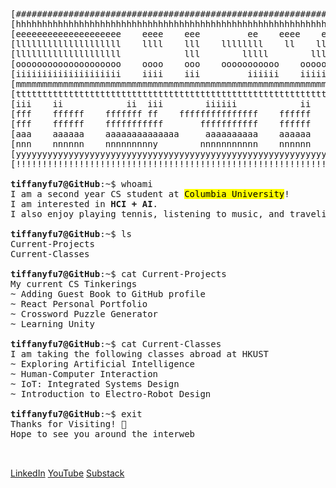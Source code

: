 <html>
  <body>
    <pre>
[#####################################################################################]
[hhhhhhhhhhhhhhhhhhhhhhhhhhhhhhhhhhhhhhhhhhhhhhhhhhhhhhhhhhhhhhhhhhhhhhhhhhhhhhhhhhhhh]
[eeeeeeeeeeeeeeeeeeee    eeee    eee         ee    eeee    eee    eeeeeeeeeeeeeeeeeeee]
[llllllllllllllllllll    llll    lll    llllllll    ll    llll    llllllllllllllllllll]
[llllllllllllllllllll            lll        lllll        lllll    llllllllllllllllllll]
[oooooooooooooooooooo    oooo    ooo    ooooooooooo    ooooooooooooooooooooooooooooooo]
[iiiiiiiiiiiiiiiiiiii    iiii    iii         iiiiii    iiiiiii    iiiiiiiiiiiiiiiiiiii]
[mmmmmmmmmmmmmmmmmmmmmmmmmmmmmmmmmmmmmmmmmmmmmmmmmmmmmmmmmmmmmmmmmmmmmmmmmmmmmmmmmmmmm]
[ttttttttttttttttttttttttttttttttttttttttttttttttttttttttttttttttttttttttttttttttttttt]
[iii    ii            ii  iii        iiiiii            ii    ii         ii         iii]
[fff    ffffff    fffffff ff    fffffffffffffff    ffffff    ff    fffffff    ffffffff]
[fff    ffffff    fffffffffff       fffffffffff    ffffff    ff       ffff       fffff]
[aaa    aaaaaa    aaaaaaaaaaaaaa     aaaaaaaaaa    aaaaaa    aa    aaaaaaa    aaaaaaaa]
[nnn    nnnnnn    nnnnnnnnny        nnnnnnnnnnn    nnnnnn    nn    nnnnnnn    nnnnnnnn]
[yyyyyyyyyyyyyyyyyyyyyyyyyyyyyyyyyyyyyyyyyyyyyyyyyyyyyyyyyyyyyyyyyyyyyyyyyyyyyyyyyyyyy]
[!!!!!!!!!!!!!!!!!!!!!!!!!!!!!!!!!!!!!!!!!!!!!!!!!!!!!!!!!!!!!!!!!!!!!!!!!!!!!!!!!!!!!]
<span> </span>
<strong>tiffanyfu7@GitHub</strong>:~$ whoami
I am a second year CS student at <mark>Columbia University</mark>!
I am interested in <strong>HCI + AI</strong>.
I also enjoy playing tennis, listening to music, and traveling. 
<span> </span>
<strong>tiffanyfu7@GitHub</strong>:~$ ls
Current-Projects
Current-Classes
<span> </span>
<strong>tiffanyfu7@GitHub</strong>:~$ cat Current-Projects
My current CS Tinkerings
~ Adding Guest Book to GitHub profile
~ React Personal Portfolio
~ Crossword Puzzle Generator
~ Learning Unity
<span> </span>
<strong>tiffanyfu7@GitHub</strong>:~$ cat Current-Classes
I am taking the following classes abroad at HKUST
~ Exploring Artificial Intelligence
~ Human-Computer Interaction
~ IoT: Integrated Systems Design
~ Introduction to Electro-Robot Design
<span> </span>
<strong>tiffanyfu7@GitHub</strong>:~$ exit
Thanks for Visiting! 👋
Hope to see you around the interweb
    </body>
  </pre>
</html>

<a href="www.linkedin.com/in/tiffanyfu7">LinkedIn</a>
<a href="www.youtube.com/@tiffanyfu">YouTube</a>
<a href="www.substack.com/@tiffanyfu">Substack</a>



<!-- 
Here are some ideas to get you started:
- 🔭 I’m currently working on ...
- 🌱 I’m currently learning ...
- 👯 I’m looking to collaborate on ...
- 🤔 I’m looking for help with ...
- 💬 Ask me about ...
- 📫 How to reach me: ...
- 😄 Pronouns: ...
- ⚡ Fun fact: ...
-->
